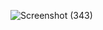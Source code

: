 
![Screenshot (343)](https://github.com/user-attachments/assets/9d636012-e2a8-4054-ba4d-401ed46bab57)
